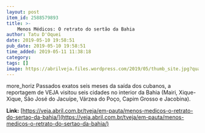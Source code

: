 ```yaml
---
layout: post
item_id: 2588579893
title: >-
    Menos Médicos: O retrato do sertão da Bahia
author: Tatu D'Oquei
date: 2019-05-10 19:58:51
pub_date: 2019-05-10 19:58:51
time_added: 2019-05-11 11:38:18
category: 
tags: []
image: https://abrilveja.files.wordpress.com/2019/05/thumb_site.jpg?quality=70&strip=info&w=680&h=453&crop=1
---
```


more_horiz Passados exatos seis meses da saída dos cubanos, a reportagem de VEJA visitou seis cidades no interior da Bahia (Mairi, Xique-Xique, São José do Jacuípe, Várzea do Poço, Capim Grosso e Jacobina).

**Link:** [https://veja.abril.com.br/tveja/em-pauta/menos-medicos-o-retrato-do-sertao-da-bahia/](https://veja.abril.com.br/tveja/em-pauta/menos-medicos-o-retrato-do-sertao-da-bahia/)


